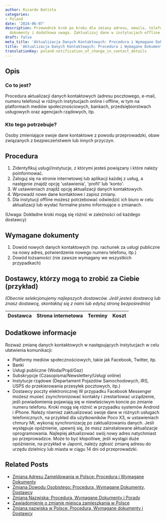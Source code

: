 ```yaml
---
author: Ricardo Batista
categories:
- Poland
date: '2024-06-07'
description: Przewodnik krok po kroku dla zmiany adresu, emaila, telefonu. Dostawcy,
  dokumenty i dodatkowa uwaga. Zaktualizuj dane w instytucjach offline i online.
draft: false
meta_title: 'Aktualizacja Danych Kontaktowych: Procedura i Wymagane Dokumenty'
title: 'Aktualizacja Danych Kontaktowych: Procedura i Wymagane Dokumenty'
translationKey: poland-notification_of_change_in_contact_details
---
```



## Opis
### Co to jest?
Procedura aktualizacji danych kontaktowych (adresu pocztowego, e-mail, numeru telefonu) w różnych instytucjach online i offline, w tym na platformach mediów społecznościowych, bankach, przedsiębiorstwach usługowych oraz agencjach rządowych, itp.

### Kto tego potrzebuje?
Osoby zmieniające swoje dane kontaktowe z powodu przeprowadzki, obaw związanych z bezpieczeństwem lub innych przyczyn.

## Procedura
1. Zidentyfikuj usługi/instytucje, z którymi jesteś powiązany i które należy poinformować.
2. Zaloguj się na stronie internetowej lub aplikacji każdej z usług, a następnie znajdź opcję 'ustawienia', 'profil' lub 'konto'.
3. W ustawieniach znajdź opcję aktualizacji danych kontaktowych.
4. Wprowadź nowe dane kontaktowe i zapisz zmiany.
5. Dla instytucji offline możesz potrzebować odwiedzić ich biuro w celu aktualizacji lub wysłać formalne pismo informujące o zmianach.

(Uwaga: Dokładne kroki mogą się różnić w zależności od każdego dostawcy)

## Wymagane dokumenty
1. Dowód nowych danych kontaktowych (np. rachunek za usługi publiczne na nowy adres, potwierdzenie nowego numeru telefonu, itp.)
2. Dowód tożsamości (nie zawsze wymagany we wszystkich przypadkach)

## Dostawcy, którzy mogą to zrobić za Ciebie (przykład)

_(Obecnie selekcjonujemy najlepszych dostawców. Jeśli jesteś dostawcą lub znasz dostawcę, skontaktuj się z nami lub edytuj stronę bezpośrednio)_

| Dostawca        |     Strona internetowa  |     Terminy     |       Koszt      |
| :-------------: | :-------------: |  :-------------: | :-------------: |

## Dodatkowe informacje
Rozważ zmianę danych kontaktowych w następujących instytucjach w celu ułatwienia komunikacji:
- Platformy mediów społecznościowych, takie jak Facebook, Twitter, itp.
- Banki
- Usługi publiczne (Woda/Prąd/Gaz)
- Subskrypcje (Czasopisma/Newslettery/Usługi online)
- Instytucje rządowe (Departament Pojazdów Samochodowych, IRS, USPS do przekierowania przesyłek pocztowych, itp.)
- Dostawcy poczty elektronicznej
W przypadku Facebook Messenger możesz musieć zsynchronizować kontakty i zrestartować urządzenie, jeśli powiadomienia pojawiają się w niewłaściwym koncie po zmianie numeru telefonu. Kroki mogą się różnić w przypadku systemów Android i iPhone.
Należy również zaktualizować swoje dane w różnych usługach telefonicznych, na przykład dla użytkowników Poco X3, w ustawieniach chmury MI, wykonaj synchronizację po zaktualizowaniu danych. Jeśli występuje opóźnienie, upewnij się, że masz zainstalowane aktualizacje oprogramowania.
Najlepiej aktualizować swój nowy adres natychmiast po przeprowadzce. Może to być kłopotliwe, jeśli wystąpi duże opóźnienie, na przykład w Japonii, należy zgłosić zmianę adresu do urzędu dzielnicy lub miasta w ciągu 14 dni od przeprowadzki.


## Related Posts

- [Zmiana Adresu Zameldowania w Polsce: Procedura i Wymagane Dokumenty](https://tramitit.com/pl/guides/poland/zmiana_adresu_zameldowania/)
- [Zmiana Dowodu Osobistego: Procedura, Wymagane Dokumenty, Dostawcy](https://tramitit.com/pl/guides/poland/zmiana_dowodu_osobistego/)
- [Zmiana Nazwiska: Procedura, Wymagane Dokumenty i Porady](https://tramitit.com/pl/guides/poland/zgloszenie_zmiany_imienia/)
- [Zawiadomienie o zmianie miejsca zamieszkania w Polsce](https://tramitit.com/pl/guides/poland/zgloszenie_zmiany_miejsca_zamieszkania/)
- [Zmiana nazwiska w Polsce: Procedura, Wymagane dokumenty i Dostawcy](https://tramitit.com/pl/guides/poland/zgloszenie_zmiany_nazwiska/)